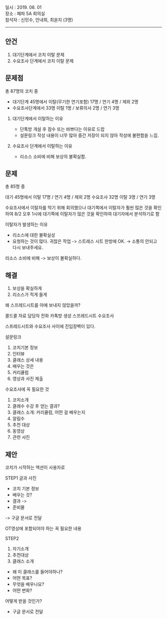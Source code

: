 일시 : 2019. 08. 01  
장소 : 패파 5A 회의실  
참석자 : 신민수, 안내희, 최윤지 (3명)

----------

## 안건  

1. 대기단계에서 코치 이탈 문제 
2. 수요조사 단계에서 코치 이탈 문제 


## 문제점  

총 87명의 코치 중 
 - 대기단계 45명에서 이탈(무기한 연기포함) 17명 / 연기 4명 / 제외 2명
 - 수요조사단계에서 33명 이탈 1명 / 보류의사 2명 / 연기 3명 

1. 대기단계에서 이탈하는 이유 
   - 단톡방 개설 후 잠수 또는 바쁘다는 이유로 드랍  
   - 설문링크 작성 내용이 너무 많아 중간 저장이 되지 않아 작성에 불편함을 느낌. 
   
2. 수요조사 단계에서 이탈하는 이유 
   - 리소스 소비에 비해 보상의 불확실함. 
   
   
   


## 문제 

총 85명 중 

대기 45명에서 이탈 17명 / 연기 4명 / 제외 2명 
수요조사 32명 이탈 3명 / 연기 3명 


수요조사에서 이탈자를 막기 위해 회의했으나 대기쪽에서 이탈자가 훨씬 많은 것을 확인하여 
8/2 오후 1시에 대기쪽에 이탈자가 많은 것을 확인하여 대기자에서 분석하기로 함 

이탈자가 발생하는 이유 

- 리소스에 대한 불확실성
- 요청하는 것이 많다. 귀찮은 작업
-> 스트레스 시트 한방에 OK. 
-> 소통의 안되고 다시 보내주세요. 

리소스 소비에 비해 -> 보상이 불확실하다.


## 해결 

1. 보상을 확실하게 
2. 리소스가 적게 들게 



왜 스프레드시트를 아예 보내지 않았을까? 

콜드콜 
자료 
담당자 전화
카톡방 생성
스프레드시트
수요조사

스프레드시트와 수요조사 사이에 진입장벽이 있다. 

설문링크 
1. 코치기본 정보 
2. 인터뷰 
3. 클래스 상세 내용
4. 배우는 것은 
5. 커리큘럼
6. 영상과 사진 제출 


수요조사에 꼭 필요한 것 
1. 코치소개 
2. 클래수 수강 후 얻는 결과? 
3. 클래스 소개: 커리큘럼, 어떤 걸 배우는지  
4. 알림수 
5. 추천 대상  
6. 동영상
7. 관련 사진 


## 제안 

코치가 시작하는 액션이 사용자로 

STEP1
글과 사진  
- 코치 기본 정보 
- 배우는 것? 
- 결과 ->  
- 준비물 

-> 구글 문서로 전달 


OT영상에 포함되어야 하는 꼭 필요한 내용 

STEP2

1. 자기소개 
2. 추천대상
3. 클래스 소개 
- 왜 이 클래스를 들어야하나? 
- 어떤 목표?
- 무엇을 배우나요?
- 어떤 변화?

어떻게 받을 것인가? 

- 구글 문서로 전달 
     

